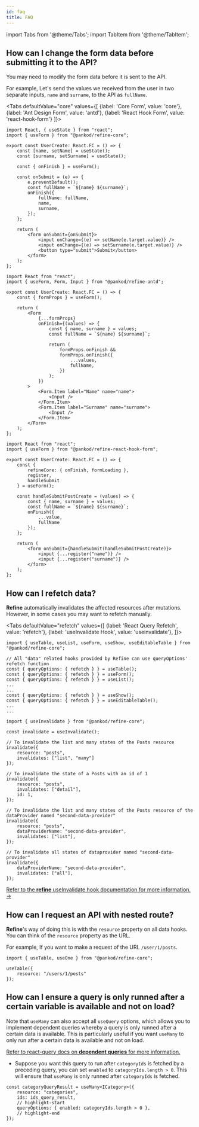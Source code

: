 ```yaml
---
id: faq
title: FAQ
---
```


import Tabs from '@theme/Tabs';
import TabItem from '@theme/TabItem';

## How can I change the form data before submitting it to the API?

You may need to modify the form data before it is sent to the API. 

For example, Let's send the values we received from the user in two separate inputs, `name` and `surname`, to the API as `fullName`.


<Tabs
defaultValue="core"
values={[
{label: 'Core Form', value: 'core'},
{label: 'Ant Design Form', value: 'antd'},
{label: 'React Hook Form', value: 'react-hook-form'}
]}>
<TabItem value="core">

```tsx
import React, { useState } from "react";
import { useForm } from "@pankod/refine-core";

export const UserCreate: React.FC = () => {
    const [name, setName] = useState();
    const [surname, setSurname] = useState();

    const { onFinish } = useForm();

    const onSubmit = (e) => {
        e.preventDefault();
        const fullName = `${name} ${surname}`;
        onFinish({
            fullName: fullName,
            name,
            surname,
        });
    };

    return (
        <form onSubmit={onSubmit}>
            <input onChange={(e) => setName(e.target.value)} />
            <input onChange={(e) => setSurname(e.target.value)} />
            <button type="submit">Submit</button>
        </form>
    );
};
```

</TabItem>
<TabItem value="antd">

```tsx
import React from "react";
import { useForm, Form, Input } from "@pankod/refine-antd";

export const UserCreate: React.FC = () => {
    const { formProps } = useForm();

    return (
        <Form
            {...formProps}
            onFinish={(values) => {
                const { name, surname } = values;
                const fullName = `${name} ${surname}`;

                return (
                    formProps.onFinish &&
                    formProps.onFinish({
                        ...values,
                        fullName,
                    })
                );
            }}
        >
            <Form.Item label="Name" name="name">
                <Input />
            </Form.Item>
            <Form.Item label="Surname" name="surname">
                <Input />
            </Form.Item>
        </Form>
    );
};

```

</TabItem>
<TabItem value="react-hook-form">

```tsx
import React from "react";
import { useForm } from "@pankod/refine-react-hook-form";

export const UserCreate: React.FC = () => {
    const {
        refineCore: { onFinish, formLoading },
        register,
        handleSubmit
    } = useForm();

    const handleSubmitPostCreate = (values) => {
        const { name, surname } = values;
        const fullName = `${name} ${surname}`;
        onFinish({ 
            ...value, 
            fullName 
        });
    };

    return (    
        <form onSubmit={handleSubmit(handleSubmitPostCreate)}>
            <input {...register("name")} />
            <input {...register("surname")} />
        </form>
    );
};
```

</TabItem>
</Tabs>

## How can I refetch data?

**Refine** automatically invalidates the affected resources after mutations. However, in some cases you may want to refetch manually.

<Tabs
defaultValue="refetch"
values={[
{label: 'React Query Refetch', value: 'refetch'},
{label: 'useInvalidate Hook', value: 'useinvalidate'},
]}>
<TabItem value="refetch">

```tsx
import { useTable, useList, useForm, useShow, useEditableTable } from "@pankod/refine-core";

// All "data" related hooks provided by Refine can use queryOptions' refetch function
const { queryOptions: { refetch } } = useTable();
const { queryOptions: { refetch } } = useForm();
const { queryOptions: { refetch } } = useList();
...
...
const { queryOptions: { refetch } } = useShow();
const { queryOptions: { refetch } } = useEditableTable();
...
...
```

</TabItem>
<TabItem value="useinvalidate">


```tsx
import { useInvalidate } from "@pankod/refine-core";

const invalidate = useInvalidate();

// To invalidate the list and many states of the Posts resource
invalidate({
    resource: "posts",
    invalidates: ["list", "many"]
});

// To invalidate the state of a Posts with an id of 1
invalidate({
    resource: "posts",
    invalidates: ["detail"],
    id: 1,
});

// To invalidate the list and many states of the Posts resource of the dataProvider named "second-data-provider"
invalidate({
    resource: "posts",
    dataProviderName: "second-data-provider",
    invalidates: ["list"],
});

// To invalidate all states of dataprovider named "second-data-provider"
invalidate({
    dataProviderName: "second-data-provider",
    invalidates: ["all"],
});

```

[Refer to the **refine** useInvalidate hook documentation for more information. →](/docs/core/hooks/invalidate/useInvalidate)

</TabItem>
</Tabs>

## How can I request an API with nested route?

**Refine**'s way of doing this is with the `resource` property on all data hooks. You can think of the `resource` property as the URL. 

For example, If you want to make a request of the URL `/user/1/posts`.

```tsx
import { useTable, useOne } from "@pankod/refine-core";

useTable({
    resource: "/users/1/posts"
});
```

## How can I ensure a query is only runned after a certain variable is available and not on load?       

Note that `useMany` can also accept all `useQuery` options, which allows you to implement dependent queries whereby a query is only runned after a certain data  is available. This is particularly useful if you want `useMany` to only run after a certain data is available and not on load.  

[Refer to react-query docs on **dependent queries** for more information.](https://react-query.tanstack.com/guides/dependent-queries)

-   Suppose you want this query to run after `categoryIds` is fetched by a preceding query, you can set  `enabled` to `categoryIds.length > 0`. This will ensure that `useMany` is only runned after `categoryIds` is fetched.

```tsx
const categoryQueryResult = useMany<ICategory>({
    resource: "categories",
    ids: ids_query_result,
    // highlight-start
    queryOptions: { enabled: categoryIds.length > 0 },
    // highlight-end
});
```

